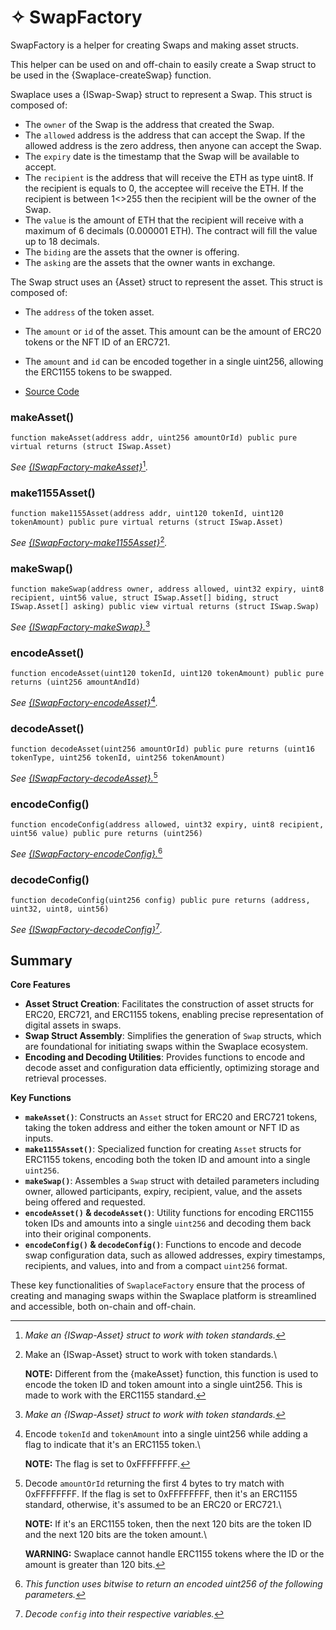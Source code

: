 # ✧ SwapFactory

SwapFactory is a helper for creating Swaps and making asset structs.

This helper can be used on and off-chain to easily create a Swap struct to be used in the {Swaplace-createSwap} function.

Swaplace uses a {ISwap-Swap} struct to represent a Swap. This struct is composed of:

* The `owner` of the Swap is the address that created the Swap.
* The `allowed` address is the address that can accept the Swap. If the allowed address is the zero address, then anyone can accept the Swap.
* The `expiry` date is the timestamp that the Swap will be available to accept.
* The `recipient` is the address that will receive the ETH as type uint8. If the recipient is equals to 0, the acceptee will receive the ETH. If the recipient is between 1<>255 then the recipient will be the owner of the Swap.
* The `value` is the amount of ETH that the recipient will receive with a maximum of 6 decimals (0.000001 ETH). The contract will fill the value up to 18 decimals.
* The `biding` are the assets that the owner is offering.
* The `asking` are the assets that the owner wants in exchange.

The Swap struct uses an {Asset} struct to represent the asset. This struct is composed of:

* The `address` of the token asset.
* The `amount` or `id` of the asset. This amount can be the amount of ERC20 tokens or the NFT ID of an ERC721.
* The `amount` and `id` can be encoded together in a single uint256, allowing the ERC1155 tokens to be swapped.



* [Source Code](https://github.com/blockful-io/swaplace-contracts/blob/develop/contracts/SwapFactory.sol)

### makeAsset()

```solidity
function makeAsset(address addr, uint256 amountOrId) public pure virtual returns (struct ISwap.Asset)
```

_See_ [_{ISwapFactory-makeAsset}_](#user-content-fn-1)[^1]_._

### make1155Asset()

```solidity
function make1155Asset(address addr, uint120 tokenId, uint120 tokenAmount) public pure virtual returns (struct ISwap.Asset)
```

_See_ [_{ISwapFactory-make1155Asset}_](#user-content-fn-2)[^2]_._

### makeSwap()

```solidity
function makeSwap(address owner, address allowed, uint32 expiry, uint8 recipient, uint56 value, struct ISwap.Asset[] biding, struct ISwap.Asset[] asking) public view virtual returns (struct ISwap.Swap)
```

_See_ [_{ISwapFactory-makeSwap}._](#user-content-fn-3)[^3]

### encodeAsset()

```solidity
function encodeAsset(uint120 tokenId, uint120 tokenAmount) public pure returns (uint256 amountAndId)
```

_See_ [_{ISwapFactory-encodeAsset}_](#user-content-fn-4)[^4]_._

### decodeAsset()

```solidity
function decodeAsset(uint256 amountOrId) public pure returns (uint16 tokenType, uint256 tokenId, uint256 tokenAmount)
```

_See_ [_{ISwapFactory-decodeAsset}._](#user-content-fn-5)[^5]

### encodeConfig()

```solidity
function encodeConfig(address allowed, uint32 expiry, uint8 recipient, uint56 value) public pure returns (uint256)
```

_See_ [_{ISwapFactory-encodeConfig}._](#user-content-fn-6)[^6]

### decodeConfig()

```solidity
function decodeConfig(uint256 config) public pure returns (address, uint32, uint8, uint56)
```

_See_ [_{ISwapFactory-decodeConfig}_](#user-content-fn-7)[^7]_._



## Summary

**Core Features**

* **Asset Struct Creation**: Facilitates the construction of asset structs for ERC20, ERC721, and ERC1155 tokens, enabling precise representation of digital assets in swaps.
* **Swap Struct Assembly**: Simplifies the generation of `Swap` structs, which are foundational for initiating swaps within the Swaplace ecosystem.
* **Encoding and Decoding Utilities**: Provides functions to encode and decode asset and configuration data efficiently, optimizing storage and retrieval processes.

**Key Functions**

* **`makeAsset()`**: Constructs an `Asset` struct for ERC20 and ERC721 tokens, taking the token address and either the token amount or NFT ID as inputs.
* **`make1155Asset()`**: Specialized function for creating `Asset` structs for ERC1155 tokens, encoding both the token ID and amount into a single `uint256`.
* **`makeSwap()`**: Assembles a `Swap` struct with detailed parameters including owner, allowed participants, expiry, recipient, value, and the assets being offered and requested.
* **`encodeAsset()` & `decodeAsset()`**: Utility functions for encoding ERC1155 token IDs and amounts into a single `uint256` and decoding them back into their original components.
* **`encodeConfig()` & `decodeConfig()`**: Functions to encode and decode swap configuration data, such as allowed addresses, expiry timestamps, recipients, and values, into and from a compact `uint256` format.

These key functionalities of `SwaplaceFactory` ensure that the process of creating and managing swaps within the Swaplace platform is streamlined and accessible, both on-chain and off-chain.

[^1]: _Make an {ISwap-Asset} struct to work with token standards._

[^2]: Make an {ISwap-Asset} struct to work with token standards.\


    **NOTE:** Different from the {makeAsset} function, this function is used to encode the token ID and token amount into a single uint256. This is made to work with the ERC1155 standard.

[^3]: _Make an {ISwap-Asset} struct to work with token standards._

[^4]: Encode `tokenId` and `tokenAmount` into a single uint256 while adding a flag to indicate that it's an ERC1155 token.\


    **NOTE:** The flag is set to 0xFFFFFFFF.

[^5]: Decode `amountOrId` returning the first 4 bytes to try match with 0xFFFFFFFF. If the flag is set to 0xFFFFFFFF, then it's an ERC1155 standard, otherwise, it's assumed to be an ERC20 or ERC721.\


    **NOTE:** If it's an ERC1155 token, then the next 120 bits are the token ID and the next 120 bits are the token amount.\


    **WARNING:** Swaplace cannot handle ERC1155 tokens where the ID or the amount is greater than 120 bits.

[^6]: _This function uses bitwise to return an encoded uint256 of the following parameters._

[^7]: _Decode `config` into their respective variables._

